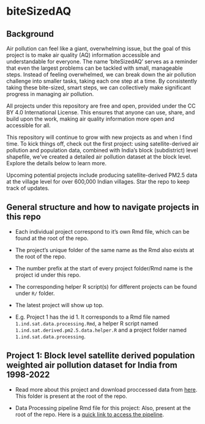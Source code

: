 
<!-- README.md is generated from README.Rmd. Please edit that file -->

# biteSizedAQ

<!-- badges: start -->
<!-- badges: end -->

## Background

Air pollution can feel like a giant, overwhelming issue, but the goal of
this project is to make air quality (AQ) information accessible and
understandable for everyone. The name ‘biteSizedAQ’ serves as a reminder
that even the largest problems can be tackled with small, manageable
steps. Instead of feeling overwhelmed, we can break down the air
pollution challenge into smaller tasks, taking each one step at a time.
By consistently taking these bite-sized, smart steps, we can
collectively make significant progress in managing air pollution.

All projects under this repository are free and open, provided under the
CC BY 4.0 International License. This ensures that anyone can use,
share, and build upon the work, making air quality information more open
and accessible for all.

This repository will continue to grow with new projects as and when I
find time. To kick things off, check out the first project: using
satellite-derived air pollution and population data, combined with
India’s block (subdistrict) level shapefile, we’ve created a detailed
air pollution dataset at the block level. Explore the details below to
learn more.

Upcoming potential projects include producing satellite-derived PM2.5
data at the village level for over 600,000 Indian villages. Star the
repo to keep track of updates.

## General structure and how to navigate projects in this repo

- Each individual project correspond to it’s own Rmd file, which can be
  found at the root of the repo.

- The project’s unique folder of the same name as the Rmd also exists at
  the root of the repo.

- The number prefix at the start of every project folder/Rmd name is the
  project id under this repo.

- The corresponding helper R script(s) for different projects can be
  found under `R/` folder.

- The latest project will show up top.

- E.g. Project 1 has the id 1. It corresponds to a Rmd file named
  `1.ind.sat.data.processing.Rmd`, a helper R script named
  `1.ind.sat.derived.pm2.5.data.helper.R` and a project folder named
  `1.ind.sat.data.processing`.

## Project 1: Block level satellite derived population weighted air pollution dataset for India from 1998-2022

- Read more about this project and download proccessed data from
  [here](https://github.com/AarshBatra/biteSizedAQ/tree/main/1.ind.sat.data.processing).
  This folder is present at the root of the repo.

- Data Processing pipeline Rmd file for this project: Also, present at
  the root of the repo. Here is a [quick link to access the
  pipeline](https://github.com/AarshBatra/biteSizedAQ/blob/main/1.ind.sat.data.processing.Rmd).
